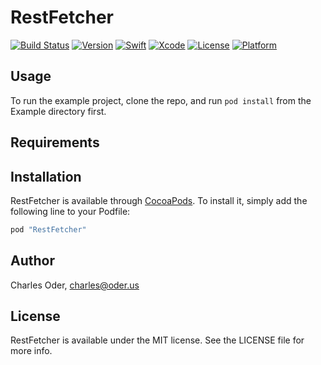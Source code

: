 # RestFetcher

[![Build Status](https://travis-ci.org/charles-oder/rest-fetcher-swift.svg?branch=master)](https://travis-ci.org/charles-oder/rest-fetcher-swift)
[![Version](https://img.shields.io/cocoapods/v/RestFetcher.svg?style=flat)](http://cocoapods.org/pods/RestFetcher)
[![Swift](https://img.shields.io/badge/Swift-4-orange.svg)](https://swift.org)
[![Xcode](https://img.shields.io/badge/Xcode-9-blue.svg)](https://developer.apple.com/xcode)
[![License](https://img.shields.io/cocoapods/l/RestFetcher.svg?style=flat)](http://cocoapods.org/pods/RestFetcher)
[![Platform](https://img.shields.io/cocoapods/p/RestFetcher.svg?style=flat)](http://cocoapods.org/pods/RestFetcher)

## Usage

To run the example project, clone the repo, and run `pod install` from the Example directory first.

## Requirements

## Installation

RestFetcher is available through [CocoaPods](http://cocoapods.org). To install
it, simply add the following line to your Podfile:

```ruby
pod "RestFetcher"
```

## Author

Charles Oder, charles@oder.us

## License

RestFetcher is available under the MIT license. See the LICENSE file for more info.
